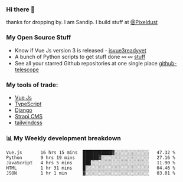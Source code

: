### Hi there 👋

thanks for dropping by.
I am Sandip. I build stuff at [@Pixeldust](github.com/pixeldust-in/)

###  **My Open Source Stuff**

 - Know if Vue Js version 3 is released -  [isvue3readyyet](https://github.com/sandiprb/isvue3readyyet)
 - A bunch of Python scripts to get stuff done 💤 💤 [stuff](https://github.com/sandiprb/stuff)
 - See all your starred Github repositories at one single place [github-telescope](https://github.com/sandiprb/github-telescope)



###  **My tools of trade:**
 - [Vue Js](https://github.com/vuejs/vue/)
 - [TypeScript](https://github.com/microsoft/TypeScript)
 - [Django](github.com/django/django)
 - [Strapi CMS](github.com/strapi/strapi)
 - [tailwindcss](https://github.com/tailwindlabs/tailwindcss)


###  📊 **My Weekly development breakdown**
<!--START_SECTION:waka-->
```text
Vue.js       16 hrs 15 mins  ███████████▓░░░░░░░░░░░░░   47.32 % 
Python       9 hrs 19 mins   ██████▓░░░░░░░░░░░░░░░░░░   27.16 % 
JavaScript   4 hrs 5 mins    ███░░░░░░░░░░░░░░░░░░░░░░   11.90 % 
HTML         1 hr 31 mins    █░░░░░░░░░░░░░░░░░░░░░░░░   04.46 % 
JSON         1 hr 1 min      ▓░░░░░░░░░░░░░░░░░░░░░░░░   03.01 % 
```
<!--END_SECTION:waka-->

